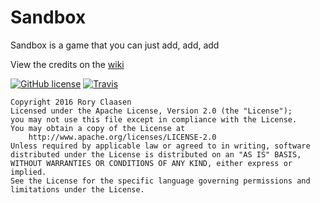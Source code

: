 # Sandbox
Sandbox is a game that you can just add, add, add

View the credits on the [wiki](https://github.com/GOGO98901/sandbox/wiki/Credits)

[![GitHub license](https://img.shields.io/badge/license-Apache%202-blue.svg?style=flat-square)](https://raw.githubusercontent.com/GOGO98901/sandbox/master/LICENSE) [![Travis](https://img.shields.io/travis/GOGO98901/sandbox.svg?style=flat-square)](https://travis-ci.org/GOGO98901/sandbox)

```
Copyright 2016 Rory Claasen
Licensed under the Apache License, Version 2.0 (the "License");
you may not use this file except in compliance with the License.
You may obtain a copy of the License at
    http://www.apache.org/licenses/LICENSE-2.0
Unless required by applicable law or agreed to in writing, software
distributed under the License is distributed on an "AS IS" BASIS,
WITHOUT WARRANTIES OR CONDITIONS OF ANY KIND, either express or implied.
See the License for the specific language governing permissions and
limitations under the License.
```
